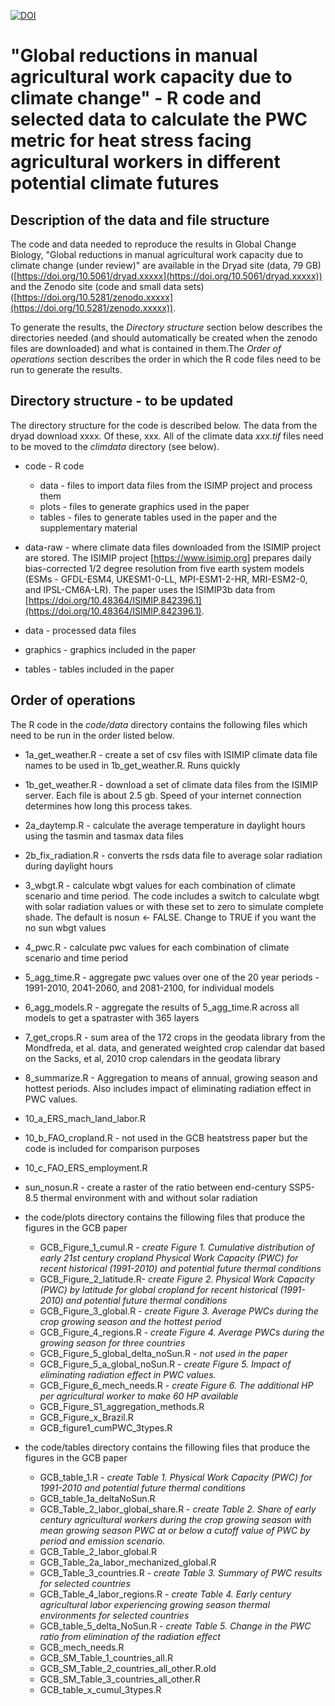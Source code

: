 [![DOI](https://zenodo.org/badge/xxxx.svg)](https://zenodo.org/badge/latestdoi/xxxxx)

# "Global reductions in manual agricultural work capacity due to climate change" - R code and selected data to calculate the PWC metric for heat stress facing agricultural workers in different potential climate futures

## Description of the data and file structure
The code and data needed to reproduce the results in Global Change Biology, "Global reductions in manual agricultural work capacity due to climate change (under review)" are available in the Dryad site (data, 79 GB) ([https://doi.org/10.5061/dryad.xxxxx](https://doi.org/10.5061/dryad.xxxxx)) and the Zenodo site (code and small data sets) ([https://doi.org/10.5281/zenodo.xxxxx](https://doi.org/10.5281/zenodo.xxxxx)).

To generate the results, the _Directory structure_ section below describes the directories needed (and should automatically be created when the zenodo files are downloaded) and what is contained in them.The _Order of operations_ section describes the order in which the R code files need to be run to generate the results.

## Directory structure - to be updated

The directory structure for the code is described below. The data from the dryad download xxxx. Of these, xxx. All of the climate data _xxx.tif_ files need to be moved to the _climdata_ directory (see below).

- code - R code
     - data - files to import data files from the ISIMP project and process them
     - plots - files to generate graphics used in the paper
     - tables - files to generate tables used in the paper and the supplementary material

- data-raw - where climate data files downloaded from the ISIMIP project are stored. The ISIMIP project [https://www.isimip.org] prepares daily bias-corrected 1/2 degree resolution from five earth system models (ESMs - GFDL-ESM4, UKESM1-0-LL, MPI-ESM1-2-HR, MRI-ESM2-0, and IPSL-CM6A-LR). The paper uses the ISIMIP3b data from 
[https://doi.org/10.48364/ISIMIP.842396.1](https://doi.org/10.48364/ISIMIP.842396.1). 

- data - processed data files
- graphics - graphics included in the paper
- tables - tables included in the paper

## Order of operations
The R code in the _code/data_ directory contains the following files which need to be run in the order listed below.
  
-   1a_get_weather.R - create a set of csv files with ISIMIP climate data file names to be used in 1b_get_weather.R. Runs quickly
-   1b_get_weather.R - download a set of climate data files from the ISIMIP server. Each file is about 2.5 gb. Speed of your internet connection determines how long this process takes. 
-   2a_daytemp.R - calculate the average temperature in daylight hours using the tasmin and tasmax data files
-   2b_fix_radiation.R - converts the rsds data file to average solar radiation during daylight hours
-   3_wbgt.R - calculate wbgt values for each combination of climate scenario and time period. The code includes a switch to calculate wbgt with solar radiation values or with these set to zero to simulate complete shade. The default is nosun <- FALSE. Change to TRUE if you want the no sun wbgt values
-   4_pwc.R - calculate pwc values for each combination of climate scenario and time period
-   5_agg_time.R - aggregate pwc values over one of the 20 year periods - 1991-2010, 2041-2060, and 2081-2100, for individual models
-   6_agg_models.R - aggregate the results of 5_agg_time.R across all models to get a spatraster with 365 layers
-   7_get_crops.R - sum area of the 172 crops in the geodata library from the Mondfreda, et al. data, and generated weighted crop calendar dat based on the Sacks, et al, 2010 crop calendars in the geodata library
-   8_summarize.R - Aggregation to means of annual, growing season and hottest periods. Also includes impact of eliminating radiation effect in PWC values. 
-   10_a_ERS_mach_land_labor.R
-   10_b_FAO_cropland.R - not used in the GCB heatstress paper but the code is included for comparison purposes
-   10_c_FAO_ERS_employment.R
-   sun_nosun.R - create a raster of the ratio between end-century SSP5-8.5 thermal environment with and without solar radiation

- the code/plots directory contains the fillowing files that produce the figures in the GCB paper
  - GCB_Figure_1_cumul.R - _create Figure 1. Cumulative distribution of early 21st century cropland Physical Work Capacity (PWC) for recent historical (1991-2010) and potential future thermal conditions_
  - GCB_Figure_2_latitude.R- _create Figure 2. Physical Work Capacity (PWC) by latitude for global cropland for recent historical (1991-2010) and potential future thermal conditions_ 
  - GCB_Figure_3_global.R - _create Figure 3. Average PWCs during the crop growing season and the hottest period_
  - GCB_Figure_4_regions.R - _create Figure 4. Average PWCs during the growing season for three countries_
  - GCB_Figure_5_global_delta_noSun.R - _not used in the paper_
  - GCB_Figure_5_a_global_noSun.R - _create Figure 5. Impact of eliminating radiation effect in PWC values._
  - GCB_Figure_6_mech_needs.R - _create Figure 6. The additional HP per agricultural worker to make 60 HP available_
  - GCB_Figure_S1_aggregation_methods.R
  - GCB_Figure_x_Brazil.R
  - GCB_figure1_cumPWC_3types.R

- the code/tables directory contains the fillowing files that produce the figures in the GCB paper
  - GCB_table_1.R - _create Table 1. Physical Work Capacity (PWC) for 1991-2010 and potential future thermal conditions_
  - GCB_table_1a_deltaNoSun.R
  - GCB_Table_2_labor_global_share.R - _create Table 2. Share of early century agricultural workers during the crop growing season with mean growing season PWC at or below a cutoff value of PWC by period and emission scenario._
  - GCB_Table_2_labor_global.R
  - GCB_Table_2a_labor_mechanized_global.R
  - GCB_Table_3_countries.R - _create Table 3. Summary of PWC results for selected countries_ 
  - GCB_Table_4_labor_regions.R - _create Table 4. Early century agricultural labor experiencing growing season thermal environments for selected countries_ 
  - GCB_table_5_delta_NoSun.R - _create Table 5. Change in the PWC ratio from elimination of the radiation effect_
  - GCB_mech_needs.R
  - GCB_SM_Table_1_countries_all.R
  - GCB_SM_Table_2_countries_all_other.R.old
  - GCB_SM_Table_3_countries_all_other.R
  - GCB_table_x_cumul_3types.R



